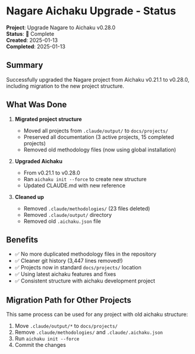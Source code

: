 # Nagare Aichaku Upgrade - Status

**Project**: Upgrade Nagare to Aichaku v0.28.0\
**Status**: 🌳 Complete\
**Created**: 2025-01-13\
**Completed**: 2025-01-13

## Summary

Successfully upgraded the Nagare project from Aichaku v0.21.1 to v0.28.0,
including migration to the new project structure.

## What Was Done

1. **Migrated project structure**
   - Moved all projects from `.claude/output/` to `docs/projects/`
   - Preserved all documentation (3 active projects, 15 completed projects)
   - Removed old methodology files (now using global installation)

2. **Upgraded Aichaku**
   - From v0.21.1 to v0.28.0
   - Ran `aichaku init --force` to create new structure
   - Updated CLAUDE.md with new reference

3. **Cleaned up**
   - Removed `.claude/methodologies/` (23 files deleted)
   - Removed `.claude/output/` directory
   - Removed old `.aichaku.json` file

## Benefits

- ✅ No more duplicated methodology files in the repository
- ✅ Cleaner git history (3,447 lines removed!)
- ✅ Projects now in standard `docs/projects/` location
- ✅ Using latest aichaku features and fixes
- ✅ Consistent structure with aichaku development project

## Migration Path for Other Projects

This same process can be used for any project with old aichaku structure:

1. Move `.claude/output/*` to `docs/projects/`
2. Remove `.claude/methodologies/` and `.claude/.aichaku.json`
3. Run `aichaku init --force`
4. Commit the changes
